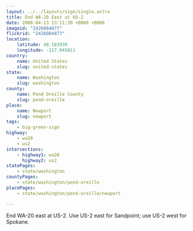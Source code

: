 ```yaml
---
layout: ../../layouts/sign/single.astro
title: End WA-20 East at US-2
date: 2008-04-13 13:11:30 +0000 +0000
imageid: "2426084877"
flickrid: "2426084877"
location:
    latitude: 48.183939
    longitude: -117.045811
country:
    name: United States
    slug: united-states
state:
    name: Washington
    slug: washington
county:
    name: Pend Oreille County
    slug: pend-oreille
place:
    name: Newport
    slug: newport
tags:
    - big-green-sign
highway:
    - wa20
    - us2
intersections:
    - highway1: wa20
      highway2: us2
statePages:
    - state/washington
countyPages:
    - state/washington/pend-oreille
placePages:
    - state/washington/pend-oreille/newport

---
```

End WA-20 east at US-2.  Use US-2 east for Sandpoint; use US-2 west for Spokane.